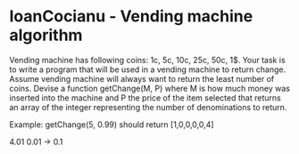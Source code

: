 # IoanCocianu - Vending machine algorithm

Vending machine has following coins: 1c, 5c, 10c, 25c, 50c, 1$. 
Your task is to write a program that will be used in a vending machine to return change. 
Assume vending machine will always want to return the least number of coins. 
Devise a function getChange(M, P) where M is how much money was inserted into the machine and P the price of the item selected that returns an array of the integer representing the number of denominations to return. 

Example:
getChange(5, 0.99) should return [1,0,0,0,0,4]

4.01
0.01 -> 0.1
